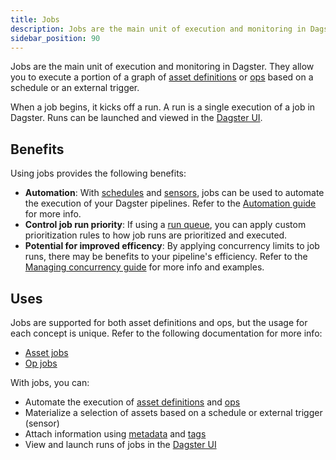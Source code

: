 ```yaml
---
title: Jobs
description: Jobs are the main unit of execution and monitoring in Dagster, and allow you to execute a portion of a graph of asset definitions or ops based on a schedule or external trigger.
sidebar_position: 90
---
```


Jobs are the main unit of execution and monitoring in Dagster. They allow you to execute a portion of a graph of [asset definitions](/guides/build/assets/defining-assets) or [ops](/guides/build/ops/) based on a schedule or an external trigger.

When a job begins, it kicks off a run. A run is a single execution of a job in Dagster. Runs can be launched and viewed in the [Dagster UI](/guides/operate/webserver#dagster-ui-reference).

## Benefits

Using jobs provides the following benefits:

- **Automation**: With [schedules](/guides/automate/schedules/) and [sensors](/guides/automate/sensors/), jobs can be used to automate the execution of your Dagster pipelines. Refer to the [Automation guide](/guides/automate/) for more info.
- **Control job run priority**: If using a [run queue](/guides/deploy/execution/run-coordinators), you can apply custom prioritization rules to how job runs are prioritized and executed.
- **Potential for improved efficency**: By applying concurrency limits to job runs, there may be benefits to your pipeline's efficiency. Refer to the [Managing concurrency guide](/guides/operate/managing-concurrency) for more info and examples.

## Uses

Jobs are supported for both asset definitions and ops, but the usage for each concept is unique. Refer to the following documentation for more info:

- [Asset jobs](/guides/build/jobs/asset-jobs)
- [Op jobs](/guides/build/jobs/op-jobs)

With jobs, you can:

- Automate the execution of [asset definitions](/guides/build/assets/defining-assets) and [ops](/guides/build/ops/)
- Materialize a selection of assets based on a schedule or external trigger (sensor)
- Attach information using [metadata](/guides/build/assets/metadata-and-tags) and [tags](/guides/build/assets/metadata-and-tags/tags)
- View and launch runs of jobs in the [Dagster UI](/guides/operate/webserver#dagster-ui-reference)
